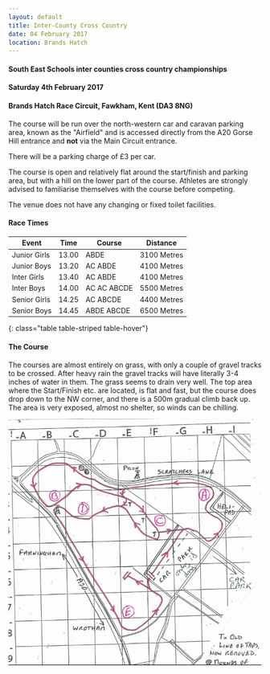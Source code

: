 ```yaml
---
layout: default
title: Inter-County Cross Country
date: 04 February 2017
location: Brands Hatch
---
```


#### South East Schools inter counties cross country championships

#### Saturday 4th February 2017

#### Brands Hatch Race Circuit, Fawkham, Kent (DA3 8NG)


The course will be run over the north-western car and caravan parking area, known as the "Airfield" and is accessed directly from the A20 Gorse Hill entrance and **not** via the Main Circuit entrance.

There will be a parking charge of &#163;3 per car.

The course is open and relatively flat around the start/finish and parking area, but with a hill on the lower part of the course. Athletes are strongly advised to familiarise themselves with the course before competing.

The venue does not have any changing or fixed toilet facilities.

#### Race Times

| Event                             | Time  | Course                    | Distance      |
| ---                               |---    | ---                       | ---           |
| Junior Girls                      | 13.00 | ABDE                      | 3100 Metres   |
| Junior Boys                       | 13.20 | AC ABDE                   | 4100 Metres   |
| Inter Girls                       | 13.40 | AC ABDE                   | 4100 Metres   |
| Inter Boys                        | 14.00 | AC AC ABCDE               | 5500 Metres   |
| Senior Girls                      | 14.25 | AC ABCDE                  | 4400 Metres   |
| Senior Boys                       | 14.45 | ABDE ABCDE                | 6500 Metres   |
{: class="table table-striped table-hover"}


#### The Course

The courses are almost entirely on grass, with only a couple of gravel tracks to be crossed. After heavy rain the gravel tracks will have literally 3-4 inches of water in them. The grass seems to drain very well. The top area where the Start/Finish etc. are located, is flat and fast, but the course does drop down to the NW corner, and there is a 500m gradual climb back up. The area is very exposed, almost no shelter, so winds can be chilling.

<a href="/images/events/16-17/2017-02-04-inter-county-cross-country/course-map.PNG" target="_blank">
    <img src="/images/events/16-17/2017-02-04-inter-county-cross-country/course-map.PNG" style="max-width:100%;"/>
</a>